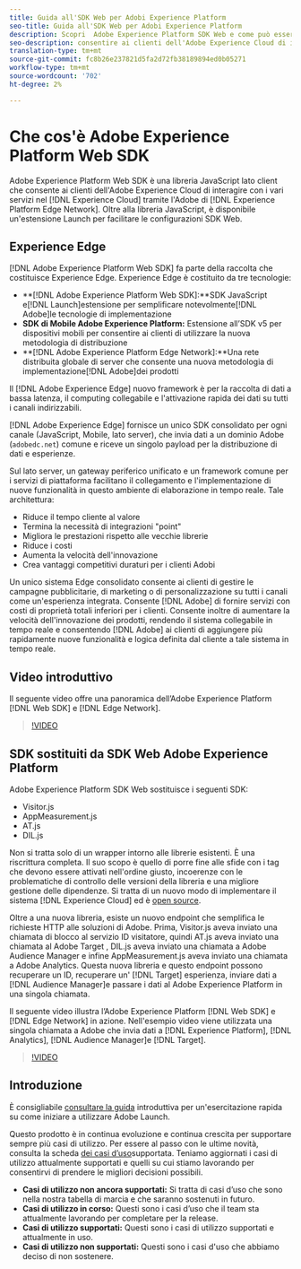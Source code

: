 ```yaml
---
title: Guida all'SDK Web per Adobi Experience Platform
seo-title: Guida all'SDK Web per Adobi Experience Platform
description: Scopri  Adobe Experience Platform SDK Web e come può essere utilizzato.
seo-description: consentire ai clienti dell'Adobe Experience Cloud di interagire con i vari servizi del Experience Cloud .
translation-type: tm+mt
source-git-commit: fc8b26e237821d5fa2d72fb38189894ed0b05271
workflow-type: tm+mt
source-wordcount: '702'
ht-degree: 2%

---
```



# Che cos&#39;è  Adobe Experience Platform Web SDK

 Adobe Experience Platform Web SDK è una libreria JavaScript lato client che consente ai clienti dell&#39;Adobe Experience Cloud di interagire con i vari servizi nel [!DNL Experience Cloud] tramite l&#39;Adobe di  [!DNL Experience Platform Edge Network]. Oltre alla libreria JavaScript, è disponibile un&#39;estensione [](https://docs.adobe.com/content/help/it-IT/launch/using/extensions-ref/adobe-extension/aep-extension/overview.html) Launch per facilitare le configurazioni SDK Web.

## Experience Edge

[!DNL Adobe Experience Platform Web SDK] fa parte della raccolta che costituisce Experience Edge. Experience Edge è costituito da tre tecnologie:

* **[!DNL Adobe Experience Platform Web SDK]:**SDK JavaScript e[!DNL Launch]estensione per semplificare notevolmente[!DNL Adobe]le tecnologie di implementazione
* **SDK di Mobile Adobe Experience Platform:** Estensione all’SDK v5 per dispositivi mobili per consentire ai clienti di utilizzare la nuova metodologia di distribuzione
* **[!DNL Adobe Experience Platform Edge Network]:**Una rete distribuita globale di server che consente una nuova metodologia di implementazione[!DNL Adobe]dei prodotti

Il [!DNL Adobe Experience Edge] nuovo framework è per la raccolta di dati a bassa latenza, il computing collegabile e l&#39;attivazione rapida dei dati su tutti i canali indirizzabili.

[!DNL Adobe Experience Edge] fornisce un unico SDK consolidato per ogni canale (JavaScript, Mobile, lato server), che invia dati a un dominio  Adobe (`adobedc.net`) comune e riceve un singolo payload per la distribuzione di dati e esperienze.

Sul lato server, un gateway periferico unificato e un framework comune per i servizi di piattaforma facilitano il collegamento e l&#39;implementazione di nuove funzionalità in questo ambiente di elaborazione in tempo reale.  Tale architettura:

* Riduce il tempo cliente al valore
* Termina la necessità di integrazioni &quot;point&quot;
* Migliora le prestazioni rispetto alle vecchie librerie
* Riduce i costi
* Aumenta la velocità dell&#39;innovazione
* Crea vantaggi competitivi duraturi per i clienti  Adobi

Un unico sistema Edge consolidato consente ai clienti di gestire le campagne pubblicitarie, di marketing o di personalizzazione su tutti i canali come un&#39;esperienza integrata.  Consente [!DNL Adobe] di fornire servizi con costi di proprietà totali inferiori per i clienti.  Consente inoltre di aumentare la velocità dell&#39;innovazione dei prodotti, rendendo il sistema collegabile in tempo reale e consentendo [!DNL Adobe] ai clienti di aggiungere più rapidamente nuove funzionalità e logica definita dal cliente a tale sistema in tempo reale.

## Video introduttivo

Il seguente video offre una panoramica dell’Adobe Experience Platform  [!DNL Web SDK] e [!DNL Edge Network].

>[!VIDEO](https://video.tv.adobe.com/v/34141?quality=12&learn=on)

## SDK sostituiti da SDK Web  Adobe Experience Platform

 Adobe Experience Platform SDK Web sostituisce i seguenti SDK:

* Visitor.js
* AppMeasurement.js
* AT.js
* DIL.js

Non si tratta solo di un wrapper intorno alle librerie esistenti. È una riscrittura completa. Il suo scopo è quello di porre fine alle sfide con i tag che devono essere attivati nell&#39;ordine giusto, incoerenze con le problematiche di controllo delle versioni della libreria e una migliore gestione delle dipendenze. Si tratta di un nuovo modo di implementare il sistema [!DNL Experience Cloud] ed è [open source](https://github.com/adobe/alloy).

Oltre a una nuova libreria, esiste un nuovo endpoint che semplifica le richieste HTTP alle soluzioni di  Adobe. Prima, Visitor.js aveva inviato una chiamata di blocco al servizio ID visitatore, quindi AT.js aveva inviato una chiamata al Adobe Target , DIL.js aveva inviato una chiamata a  Adobe Audience Manager e infine AppMeasurement.js aveva inviato una chiamata a  Adobe Analytics. Questa nuova libreria e questo endpoint possono recuperare un ID, recuperare un&#39; [!DNL Target] esperienza, inviare dati a [!DNL Audience Manager]e passare i dati al Adobe Experience Platform  in una singola chiamata.

Il seguente video illustra l’Adobe Experience Platform  [!DNL Web SDK] e [!DNL Edge Network] in azione. Nell&#39;esempio video viene utilizzata una singola chiamata a  Adobe che invia dati a [!DNL Experience Platform], [!DNL Analytics], [!DNL Audience Manager]e [!DNL Target].

>[!VIDEO](https://video.tv.adobe.com/v/34148?quality=12&learn=on)

## Introduzione

È consigliabile [consultare la guida](getting-started/quick-start-with-launch.md) introduttiva per un&#39;esercitazione rapida su come iniziare a utilizzare  Adobe Launch.

Questo prodotto è in continua evoluzione e continua crescita per supportare sempre più casi di utilizzo. Per essere al passo con le ultime novità, consulta la scheda [dei casi d’uso](https://github.com/adobe/alloy/projects/5)supportata. Teniamo aggiornati i casi di utilizzo attualmente supportati e quelli su cui stiamo lavorando per consentirvi di prendere le migliori decisioni possibili.

* **Casi di utilizzo non ancora supportati:** Si tratta di casi d’uso che sono nella nostra tabella di marcia e che saranno sostenuti in futuro.
* **Casi di utilizzo in corso:** Questi sono i casi d’uso che il team sta attualmente lavorando per completare per la release.
* **Casi di utilizzo supportati:** Questi sono i casi di utilizzo supportati e attualmente in uso.
* **Casi di utilizzo non supportati:** Questi sono i casi d&#39;uso che abbiamo deciso di non sostenere.
